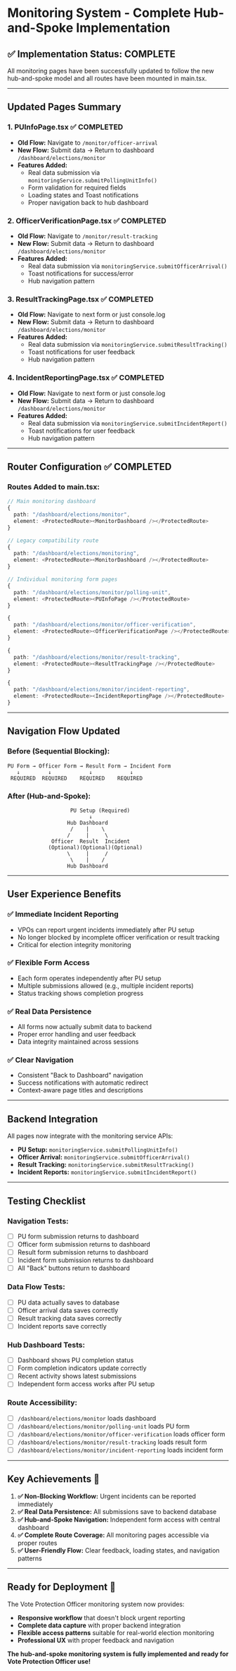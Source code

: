 # Monitoring System - Complete Hub-and-Spoke Implementation

## ✅ **Implementation Status: COMPLETE**

All monitoring pages have been successfully updated to follow the new hub-and-spoke model and all routes have been mounted in main.tsx.

---

## **Updated Pages Summary**

### 1. **PUInfoPage.tsx** ✅ COMPLETED
- **Old Flow:** Navigate to `/monitor/officer-arrival`
- **New Flow:** Submit data → Return to dashboard `/dashboard/elections/monitor`
- **Features Added:**
  - Real data submission via `monitoringService.submitPollingUnitInfo()`
  - Form validation for required fields
  - Loading states and Toast notifications
  - Proper navigation back to hub dashboard

### 2. **OfficerVerificationPage.tsx** ✅ COMPLETED
- **Old Flow:** Navigate to `/monitor/result-tracking`
- **New Flow:** Submit data → Return to dashboard `/dashboard/elections/monitor`
- **Features Added:**
  - Real data submission via `monitoringService.submitOfficerArrival()`
  - Toast notifications for success/error
  - Hub navigation pattern

### 3. **ResultTrackingPage.tsx** ✅ COMPLETED
- **Old Flow:** Navigate to next form or just console.log
- **New Flow:** Submit data → Return to dashboard `/dashboard/elections/monitor`
- **Features Added:**
  - Real data submission via `monitoringService.submitResultTracking()`
  - Toast notifications for user feedback
  - Hub navigation pattern

### 4. **IncidentReportingPage.tsx** ✅ COMPLETED
- **Old Flow:** Navigate to next form or just console.log
- **New Flow:** Submit data → Return to dashboard `/dashboard/elections/monitor`
- **Features Added:**
  - Real data submission via `monitoringService.submitIncidentReport()`
  - Toast notifications for user feedback
  - Hub navigation pattern

---

## **Router Configuration** ✅ COMPLETED

### **Routes Added to main.tsx:**

```typescript
// Main monitoring dashboard
{
  path: "/dashboard/elections/monitor",
  element: <ProtectedRoute><MonitorDashboard /></ProtectedRoute>
}

// Legacy compatibility route
{
  path: "/dashboard/elections/monitoring", 
  element: <ProtectedRoute><MonitorDashboard /></ProtectedRoute>
}

// Individual monitoring form pages
{
  path: "/dashboard/elections/monitor/polling-unit",
  element: <ProtectedRoute><PUInfoPage /></ProtectedRoute>
}

{
  path: "/dashboard/elections/monitor/officer-verification",
  element: <ProtectedRoute><OfficerVerificationPage /></ProtectedRoute>
}

{
  path: "/dashboard/elections/monitor/result-tracking", 
  element: <ProtectedRoute><ResultTrackingPage /></ProtectedRoute>
}

{
  path: "/dashboard/elections/monitor/incident-reporting",
  element: <ProtectedRoute><IncidentReportingPage /></ProtectedRoute>
}
```

---

## **Navigation Flow Updated**

### **Before (Sequential Blocking):**
```
PU Form → Officer Form → Result Form → Incident Form
   ↓         ↓            ↓            ↓
 REQUIRED  REQUIRED    REQUIRED    REQUIRED
```

### **After (Hub-and-Spoke):**
```
                    PU Setup (Required)
                          ↓
                   Hub Dashboard
                    /    |    \
                   /     |     \
              Officer  Result  Incident
             (Optional)(Optional)(Optional)
                   \     |     /
                    \    |    /
                   Hub Dashboard
```

---

## **User Experience Benefits**

### ✅ **Immediate Incident Reporting**
- VPOs can report urgent incidents immediately after PU setup
- No longer blocked by incomplete officer verification or result tracking
- Critical for election integrity monitoring

### ✅ **Flexible Form Access**
- Each form operates independently after PU setup
- Multiple submissions allowed (e.g., multiple incident reports)
- Status tracking shows completion progress

### ✅ **Real Data Persistence**
- All forms now actually submit data to backend
- Proper error handling and user feedback
- Data integrity maintained across sessions

### ✅ **Clear Navigation**
- Consistent "Back to Dashboard" navigation
- Success notifications with automatic redirect
- Context-aware page titles and descriptions

---

## **Backend Integration**

All pages now integrate with the monitoring service APIs:

- **PU Setup:** `monitoringService.submitPollingUnitInfo()`
- **Officer Arrival:** `monitoringService.submitOfficerArrival()`  
- **Result Tracking:** `monitoringService.submitResultTracking()`
- **Incident Reports:** `monitoringService.submitIncidentReport()`

---

## **Testing Checklist**

### **Navigation Tests:**
- [ ] PU form submission returns to dashboard
- [ ] Officer form submission returns to dashboard  
- [ ] Result form submission returns to dashboard
- [ ] Incident form submission returns to dashboard
- [ ] All "Back" buttons return to dashboard

### **Data Flow Tests:**
- [ ] PU data actually saves to database
- [ ] Officer arrival data saves correctly
- [ ] Result tracking data saves correctly
- [ ] Incident reports save correctly

### **Hub Dashboard Tests:**
- [ ] Dashboard shows PU completion status
- [ ] Form completion indicators update correctly
- [ ] Recent activity shows latest submissions
- [ ] Independent form access works after PU setup

### **Route Accessibility:**
- [ ] `/dashboard/elections/monitor` loads dashboard
- [ ] `/dashboard/elections/monitor/polling-unit` loads PU form
- [ ] `/dashboard/elections/monitor/officer-verification` loads officer form
- [ ] `/dashboard/elections/monitor/result-tracking` loads result form
- [ ] `/dashboard/elections/monitor/incident-reporting` loads incident form

---

## **Key Achievements** 🎯

1. **✅ Non-Blocking Workflow:** Urgent incidents can be reported immediately
2. **✅ Real Data Persistence:** All submissions save to backend database
3. **✅ Hub-and-Spoke Navigation:** Independent form access with central dashboard
4. **✅ Complete Route Coverage:** All monitoring pages accessible via proper routes
5. **✅ User-Friendly Flow:** Clear feedback, loading states, and navigation patterns

---

## **Ready for Deployment** 🚀

The Vote Protection Officer monitoring system now provides:
- **Responsive workflow** that doesn't block urgent reporting
- **Complete data capture** with proper backend integration  
- **Flexible access patterns** suitable for real-world election monitoring
- **Professional UX** with proper feedback and navigation

**The hub-and-spoke monitoring system is fully implemented and ready for Vote Protection Officer use!**
